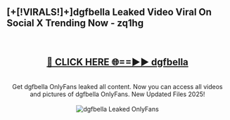 <h2>[+[!VIRALS!]+]dgfbella Leaked Video Viral On Social X Trending Now - zq1hg</h2>
<br>
<div align="center">
<h2><a href="https://libra.edu.pl?dgfbella" rel="nofollow">🔴 CLICK HERE 🌐==►► dgfbella</a></h2>
<br>
Get dgfbella OnlyFans leaked all content. Now you can access all videos and pictures of dgfbella OnlyFans. New Updated Files 2025!
<br>
<br>
<a href="https://libra.edu.pl?dgfbella" rel="nofollow" data-target="animated-image.originalLink"><img src="https://i.ibb.co.com/WyWwxjT/player-gif2.gif" alt="dgfbella Leaked OnlyFans" style="max-width: 100%; display: inline-block;" data-target="animated-image.originalImage"></a>
</div>
<br>